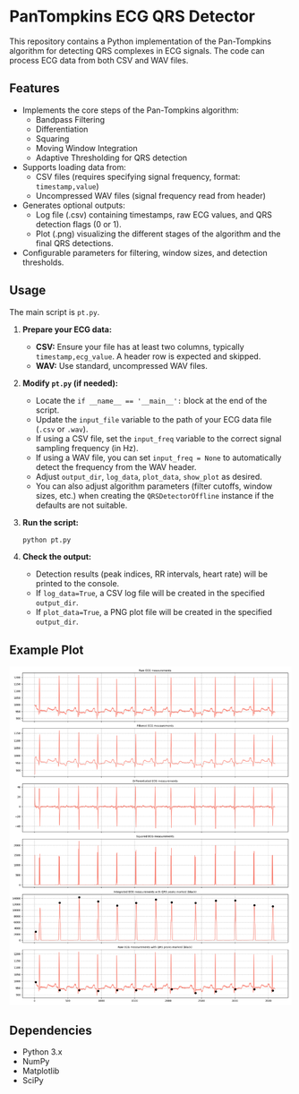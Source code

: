 # PanTompkins ECG QRS Detector

This repository contains a Python implementation of the Pan-Tompkins algorithm for detecting QRS complexes in ECG signals.
The code can process ECG data from both CSV and WAV files.

## Features

- Implements the core steps of the Pan-Tompkins algorithm:
    - Bandpass Filtering
    - Differentiation
    - Squaring
    - Moving Window Integration
    - Adaptive Thresholding for QRS detection
- Supports loading data from:
    - CSV files (requires specifying signal frequency, format: `timestamp,value`)
    - Uncompressed WAV files (signal frequency read from header)
- Generates optional outputs:
    - Log file (.csv) containing timestamps, raw ECG values, and QRS detection flags (0 or 1).
    - Plot (.png) visualizing the different stages of the algorithm and the final QRS detections.
- Configurable parameters for filtering, window sizes, and detection thresholds.

## Usage

The main script is `pt.py`.

1.  **Prepare your ECG data:**
    *   **CSV:** Ensure your file has at least two columns, typically `timestamp,ecg_value`. A header row is expected and skipped.
    *   **WAV:** Use standard, uncompressed WAV files.

2.  **Modify `pt.py` (if needed):**
    *   Locate the `if __name__ == '__main__':` block at the end of the script.
    *   Update the `input_file` variable to the path of your ECG data file (`.csv` or `.wav`).
    *   If using a CSV file, set the `input_freq` variable to the correct signal sampling frequency (in Hz).
    *   If using a WAV file, you can set `input_freq = None` to automatically detect the frequency from the WAV header.
    *   Adjust `output_dir`, `log_data`, `plot_data`, `show_plot` as desired.
    *   You can also adjust algorithm parameters (filter cutoffs, window sizes, etc.) when creating the `QRSDetectorOffline` instance if the defaults are not suitable.

3.  **Run the script:**
    ```bash
    python pt.py
    ```

4.  **Check the output:**
    *   Detection results (peak indices, RR intervals, heart rate) will be printed to the console.
    *   If `log_data=True`, a CSV log file will be created in the specified `output_dir`.
    *   If `plot_data=True`, a PNG plot file will be created in the specified `output_dir`.

## Example Plot

![alt text](https://github.com/fmokadem/PanTompkins/blob/main/QRS_offline_detector_plot_2018_05_17_23_18_43.png)
## Dependencies

- Python 3.x
- NumPy
- Matplotlib
- SciPy
